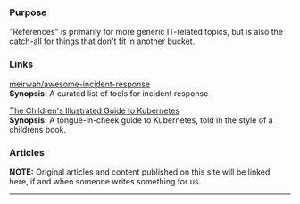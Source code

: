 ### Purpose

"References" is primarily for more generic IT-related topics, but is also the catch-all for things that don't fit in another bucket.

### Links

[meirwah/awesome-incident-response](https://github.com/meirwah/awesome-incident-response)  
**Synopsis:** A curated list of tools for incident response 

[The Children's Illustrated Guide to Kubernetes](https://deis.com/blog/2016/kubernetes-illustrated-guide/)  
**Synopsis:** A tongue-in-cheek guide to Kubernetes, told in the style of a childrens book.

### Articles

**NOTE:** Original articles and content published on this site will be linked here, if and when someone writes something for us.
  
  
  
----

